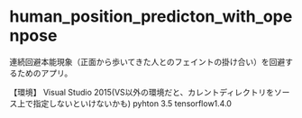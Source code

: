 # human_position_predicton_with_openpose
連続回避本能現象（正面から歩いてきた人とのフェイントの掛け合い）を回避するためのアプリ。

【環境】
Visual Studio 2015(VS以外の環境だと、カレントディレクトリをソース上で指定しないといけないかも) 
pyhton 3.5
tensorflow1.4.0
